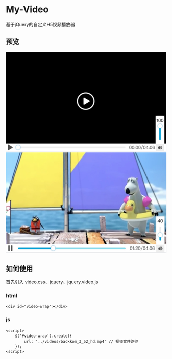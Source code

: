 # My-Video
基于jQuery的自定义H5视频播放器

## 预览
![](https://github.com/quanshubli/My-Video/blob/master/images/preview1.png)  <br>
![](https://github.com/quanshubli/My-Video/blob/master/images/preview2.png)
<br>
## 如何使用

首先引入 video.css、jquery、jquery.video.js
### html

```
<div id="video-wrap"></div>
```

### js

```
<script>
    $('#video-wrap').create({
        url: '../videos/backkom_3_52_hd.mp4' // 视频文件路径
    });
<script>
```

